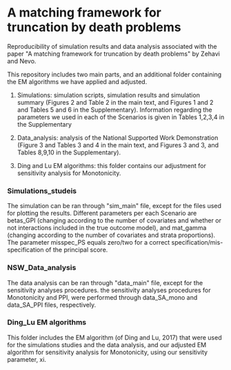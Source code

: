 A matching framework for truncation by death problems
================



Reproducibility of simulation results and data analysis associated with the paper "A matching framework for truncation by death problems" by Zehavi and Nevo.

This repository includes two main parts, and an additional folder containing the EM algorithms we have applied and adjusted.

1. Simulations: simulation scripts, simulation results and simulation summary
(Figures 2 and Table 2 in the main text, and Figures 1 and 2 and Tables 5 and 6 in the Supplementary).
Information regarding the parameters we used in each of the Scenarios is given in Tables 1,2,3,4 in the Supplementary

2. Data_analysis: analysis of the National Supported Work Demonstration (Figure 3 and Tables 3 and 4 in the main text, and Figures 3 and 3, and Tables 8,9,10 in the Supplementary).

3. Ding and Lu EM algorithms: this folder contains our adjustment for sensitivity analysis for Monotonicity.



### Simulations_studeis
The simulation can be ran through "sim_main" file, except for the files used for plotting the results. 
Different parameters per each Scenario are betas_GPI (changing according to the number of covariates and whether or not interactions included in the true outcome model), and mat_gamma (changing according to the number of covariates and strata proportions).
The parameter misspec_PS equals zero/two for a correct specification/mis-specification of the principal score.

### NSW_Data_analysis
The data analysis can be ran through "data_main" file, except for the sensitivity analyses procedures.
the sensitivity analyses procedures for Monotonicity and PPI, were performed through data_SA_mono and data_SA_PPI files, respectively.

### Ding_Lu EM algorithms
This folder includes the EM algorithm (of Ding and Lu, 2017) that were used for the simulations studies and the data analysis, 
and our adjusted EM algorithm for sensitivity analysis for Monotonicity, using our sensitivity parameter, xi.
